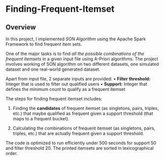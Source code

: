 # Finding-Frequent-Itemset

## Overview
In this project, I implemented *SON Algorithm* using the Apache Spark Framework to find frequent item sets.

One of the major tasks is to find *all the possible combinations of the frequent itemsets* in a given input file using A-Priori algorithms. The project involves working of SON algorithm on two different datasets, one simulated dataset and one real-world generated dataset.

Apart from input file, 2 separate inputs are provided:
•	**Filter threshold:** Integer that is used to filter out qualified users
•	**Support:** Integer that defines the minimum count to qualify as a frequent itemset 

The steps for finding frequent itemset includes: 

1)	Finding the **candidates** of frequent itemset (as singletons, pairs, triples, etc.) that maybe qualified as frequent given a support threshold (that maps to a frequent bucket).

2)	Calculating the combinations of frequent itemset (as singletons, pairs, triples, etc.) that are actually frequent given a support threshold. 

The code is optimized to run efficiently under 500 seconds for support 50 and filter threshold 20. The printed itemsets are sorted in lexicographical order.
